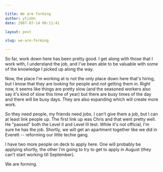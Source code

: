 ```yaml
---

title: We are forming
author: ytjohn
date: 2007-07-14 00:11:41

layout: post

slug: we-are-forming

---
```

So far, work down here has been pretty good.  I get along with those that I work with, I understand the job, and I've been able to be valuable with some of the knowledge I picked up along the way.

Now, the place I'm working at is not the only place down here that's hiring, but I know that they are looking for people and not getting them in.  Right now, it seems like things are pretty slow (and the seasoned workers also say it's kind of slow this time of year) but  there are busy times of the day and there will be busy days.  They are also expanding which will create more work.

So they need people, my friends need jobs.  I can't give them a job, but I can at least link people up.  The first link up was Chris and that went pretty well.  He "passed" both the Level II and Level III test.  While it's not official, I'm sure he has the job.  Shortly, we will get an apartment together like we did in Everett -- reforming our little techie gang.

I have two more people on deck to apply here.  One will probably be applying shortly, the other I'm going to try to get to apply in August (they can't start working till September).

We are forming.
